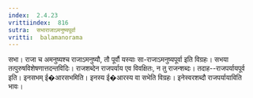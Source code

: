 ```yaml
---
index:  2.4.23
vrittiindex:  816
sutra:  सभाराजाऽमनुष्यपूर्वा
vritti:  balamanorama 
---
```


सभा। राजा च अमनुष्यश्च राजाऽमनुष्यौ, तौ पूर्वौ यस्याः सा-राजाऽमनुष्यपूर्वा इति विग्रहः। सभया तत्पुरुषविशेषणात्तदन्तविदिः। राजशब्देन राजपर्याय एव विवक्षितः, न तु राजन्शब्दः। तदाह--राजपर्यायपूर्व इति। इनसभम् ई�आरसभमिति। इनस्य ई�आरस्य वा सभेति विग्रहः। इनेस्वरशब्दौ राजपर्यायाविति भावः।

